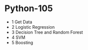 # Python-105
* 1 Get Data
* 2 Logistic Regression 
* 3 Decision Tree and Random Forest 
* 4 SVM
* 5 Boosting 

